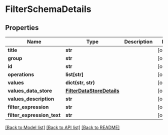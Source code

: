 # FilterSchemaDetails

## Properties
Name | Type | Description | Notes
------------ | ------------- | ------------- | -------------
**title** | **str** |  | [optional] 
**group** | **str** |  | [optional] 
**id** | **str** |  | [optional] 
**operations** | **list[str]** |  | [optional] 
**values** | **dict(str, str)** |  | [optional] 
**values_data_store** | [**FilterDataStoreDetails**](FilterDataStoreDetails.md) |  | [optional] 
**values_description** | **str** |  | [optional] 
**filter_expression** | **str** |  | [optional] 
**filter_expression_text** | **str** |  | [optional] 

[[Back to Model list]](../README.md#documentation-for-models) [[Back to API list]](../README.md#documentation-for-api-endpoints) [[Back to README]](../README.md)

